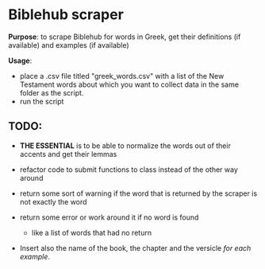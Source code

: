 # Biblehub scraper

**Purpose**: to scrape Biblehub for words in Greek, get their definitions (if available) and examples (if available) 

**Usage**:

- place a .csv file titled "greek_words.csv" with a list of the New Testament words about which you want to collect data in the same folder as the script.
- run the script

## TODO:
- **THE ESSENTIAL** is to be able to normalize the words out of their accents and get their lemmas

- refactor code to submit functions to class instead of the other way around
- return some sort of warning if the word that is returned by the scraper is not exactly the word
- return some error or work around it if no word is found
  - like a list of words that had no return
- Insert also the name of the book, the chapter and the versicle *for each example*.
